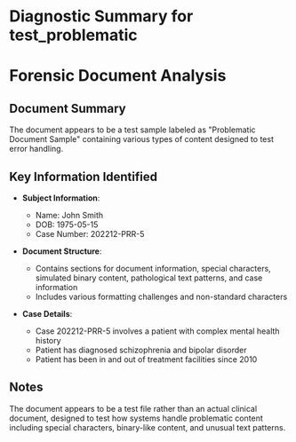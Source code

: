 # Diagnostic Summary for test_problematic

# Forensic Document Analysis

## Document Summary

The document appears to be a test sample labeled as "Problematic Document Sample" containing various types of content designed to test error handling.

## Key Information Identified

- **Subject Information**: 
  - Name: John Smith
  - DOB: 1975-05-15
  - Case Number: 202212-PRR-5

- **Document Structure**:
  - Contains sections for document information, special characters, simulated binary content, pathological text patterns, and case information
  - Includes various formatting challenges and non-standard characters

- **Case Details**:
  - Case 202212-PRR-5 involves a patient with complex mental health history
  - Patient has diagnosed schizophrenia and bipolar disorder
  - Patient has been in and out of treatment facilities since 2010

## Notes

The document appears to be a test file rather than an actual clinical document, designed to test how systems handle problematic content including special characters, binary-like content, and unusual text patterns.